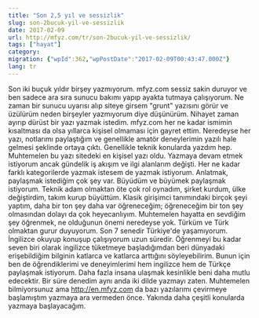 ```yaml
---
title: "Son 2,5 yıl ve sessizlik"
slug: son-2bucuk-yil-ve-sessizlik
date: 2017-02-09
url: http://mfyz.com/tr/son-2bucuk-yil-ve-sessizlik/
tags: ["hayat"]
category: 
migration: {"wpId":362,"wpPostDate":"2017-02-09T00:43:47.000Z"}
lang: tr
---
```


Son iki buçuk yıldır birşey yazmıyorum. mfyz.com sessiz sakin duruyor ve ben sadece ara sıra sunucu bakımı yapıp ayakta tutmaya çalışıyorum. Ne zaman bir sunucu uyarısı alıp siteye girsem "grunt" yazısını görür ve üzülürüm neden birşeyler yazmıyorum diye düşünürüm. Nihayet zaman ayırıp dürüst bir yazı yazmak istedim. mfyz.com her ne kadar ismimin kısaltması da olsa yıllarca kişisel olmaması için gayret ettim. Neredeyse her yazı, notlarımı paylaştığım ve genellikle amatör deneylerimin yazılı hale gelmesi şeklinde ortaya çıktı. Genellikle teknik konularda yazdım hep. Muhtemelen bu yazı sitedeki en kişisel yazı oldu. Yazmaya devam etmek istiyorum ancak gündelik iş akışım ve ilgi alanlarım değişti. Her ne kadar farklı kategorilerde yazmak istesem de yazmak istiyorum. Anlatmak, paylaşmak istediğim çok şey var. Büyüdüm ve büyümek paylaşmak istiyorum. Teknik adam olmaktan öte çok rol oynadım, şirket kurdum, ülke değiştirdim, takım kurup büyüttüm. Klasik girişimci tanımındaki birçok şeyi yaptım, daha bir ton şey daha var öğreneceğim; öğreneceğim bir ton şey olmasından dolayı da çok heyecanlıyım. Muhtemelen hayatta en sevdiğim şey öğrenmek, ne olduğunun önemi neredeyse yok. Türküm ve Türk olmaktan gurur duyuyorum. Son 7 senedir Türkiye'de yaşamıyorum. İngilizce okuyup konuşup çalışıyorum uzun süredir. Öğrenmeyi bu kadar seven biri olarak ingilizce tüketmeye başladığımdan beri dünyadaki erişebildiğim bilginin katlarca ve katlarca arttığını söyleyebilirim. Bunun için ben de öğrendiklerimi ve deneyimlerimi hem ingilizce hem de Türkçe paylaşmak istiyorum. Daha fazla insana ulaşmak kesinlikle beni daha mutlu edecektir. Bir süre denedim aynı anda iki dilde yazmayı zaten. Muhtemelen bilmiyorsunuz ama http://en.mfyz.com da bazı yazılarımı çevirmeye başlamıştım yazmaya ara vermeden önce. Yakında daha çeşitli konularda yazmaya başlayacağım.